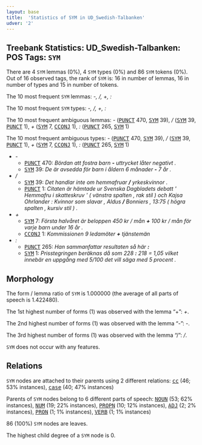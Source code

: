 ```yaml
---
layout: base
title:  'Statistics of SYM in UD_Swedish-Talbanken'
udver: '2'
---
```


## Treebank Statistics: UD_Swedish-Talbanken: POS Tags: `SYM`

There are 4 `SYM` lemmas (0%), 4 `SYM` types (0%) and 86 `SYM` tokens (0%).
Out of 16 observed tags, the rank of `SYM` is: 16 in number of lemmas, 16 in number of types and 15 in number of tokens.

The 10 most frequent `SYM` lemmas: <em>-, /, +, :</em>

The 10 most frequent `SYM` types:  <em>-, /, +, :</em>

The 10 most frequent ambiguous lemmas: <em>-</em> (<tt><a href="sv_talbanken-pos-PUNCT.html">PUNCT</a></tt> 470, <tt><a href="sv_talbanken-pos-SYM.html">SYM</a></tt> 39), <em>/</em> (<tt><a href="sv_talbanken-pos-SYM.html">SYM</a></tt> 39, <tt><a href="sv_talbanken-pos-PUNCT.html">PUNCT</a></tt> 1), <em>+</em> (<tt><a href="sv_talbanken-pos-SYM.html">SYM</a></tt> 7, <tt><a href="sv_talbanken-pos-CCONJ.html">CCONJ</a></tt> 1), <em>:</em> (<tt><a href="sv_talbanken-pos-PUNCT.html">PUNCT</a></tt> 265, <tt><a href="sv_talbanken-pos-SYM.html">SYM</a></tt> 1)

The 10 most frequent ambiguous types:  <em>-</em> (<tt><a href="sv_talbanken-pos-PUNCT.html">PUNCT</a></tt> 470, <tt><a href="sv_talbanken-pos-SYM.html">SYM</a></tt> 39), <em>/</em> (<tt><a href="sv_talbanken-pos-SYM.html">SYM</a></tt> 39, <tt><a href="sv_talbanken-pos-PUNCT.html">PUNCT</a></tt> 1), <em>+</em> (<tt><a href="sv_talbanken-pos-SYM.html">SYM</a></tt> 7, <tt><a href="sv_talbanken-pos-CCONJ.html">CCONJ</a></tt> 1), <em>:</em> (<tt><a href="sv_talbanken-pos-PUNCT.html">PUNCT</a></tt> 265, <tt><a href="sv_talbanken-pos-SYM.html">SYM</a></tt> 1)


* <em>-</em>
  * <tt><a href="sv_talbanken-pos-PUNCT.html">PUNCT</a></tt> 470: <em>Bördan att fostra barn <b>-</b> uttrycket låter negativt .</em>
  * <tt><a href="sv_talbanken-pos-SYM.html">SYM</a></tt> 39: <em>De är avsedda för barn i åldern 6 månader <b>-</b> 7 år .</em>
* <em>/</em>
  * <tt><a href="sv_talbanken-pos-SYM.html">SYM</a></tt> 39: <em>Det handlar inte om hemmafruar <b>/</b> yrkeskvinnor .</em>
  * <tt><a href="sv_talbanken-pos-PUNCT.html">PUNCT</a></tt> 1: <em>Citaten är hämtade ur Svenska Dagbladets debatt ' Hemmafru i skatteskruv ' ( vänstra spalten , rak stil ) och Kajsa Ohrlander : Kvinnor som slavar , Aldus <b>/</b> Bonniers , 13:75 ( högra spalten , kursiv stil ) .</em>
* <em>+</em>
  * <tt><a href="sv_talbanken-pos-SYM.html">SYM</a></tt> 7: <em>Första halvåret är beloppen 450 kr / mån <b>+</b> 100 kr / mån för varje barn under 16 år .</em>
  * <tt><a href="sv_talbanken-pos-CCONJ.html">CCONJ</a></tt> 1: <em>Kommissionen 9 ledamöter <b>+</b> tjänstemän</em>
* <em>:</em>
  * <tt><a href="sv_talbanken-pos-PUNCT.html">PUNCT</a></tt> 265: <em>Han sammanfattar resultaten så här <b>:</b></em>
  * <tt><a href="sv_talbanken-pos-SYM.html">SYM</a></tt> 1: <em>Prisstegringen beräknas då som 228 <b>:</b> 218 = 1,05 vilket innebär en uppgång med 5/100 det vill säga med 5 procent .</em>

## Morphology

The form / lemma ratio of `SYM` is 1.000000 (the average of all parts of speech is 1.422480).

The 1st highest number of forms (1) was observed with the lemma “+”: <em>+</em>.

The 2nd highest number of forms (1) was observed with the lemma “-”: <em>-</em>.

The 3rd highest number of forms (1) was observed with the lemma “/”: <em>/</em>.

`SYM` does not occur with any features.


## Relations

`SYM` nodes are attached to their parents using 2 different relations: <tt><a href="sv_talbanken-dep-cc.html">cc</a></tt> (46; 53% instances), <tt><a href="sv_talbanken-dep-case.html">case</a></tt> (40; 47% instances)

Parents of `SYM` nodes belong to 6 different parts of speech: <tt><a href="sv_talbanken-pos-NOUN.html">NOUN</a></tt> (53; 62% instances), <tt><a href="sv_talbanken-pos-NUM.html">NUM</a></tt> (19; 22% instances), <tt><a href="sv_talbanken-pos-PROPN.html">PROPN</a></tt> (10; 12% instances), <tt><a href="sv_talbanken-pos-ADJ.html">ADJ</a></tt> (2; 2% instances), <tt><a href="sv_talbanken-pos-PRON.html">PRON</a></tt> (1; 1% instances), <tt><a href="sv_talbanken-pos-VERB.html">VERB</a></tt> (1; 1% instances)

86 (100%) `SYM` nodes are leaves.

The highest child degree of a `SYM` node is 0.

